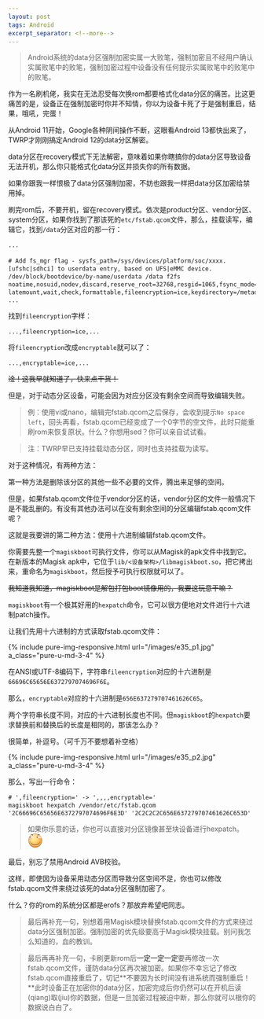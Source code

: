 ```yaml
---
layout: post
tags: Android
excerpt_separator: <!--more-->
---
```


> Android系统的data分区强制加密实属一大败笔，强制加密且不经用户确认实属败笔中的败笔，强制加密过程中设备没有任何提示实属败笔中的败笔中的败笔。

作为一名刷机佬，我实在无法忍受每次换rom都要格式化data分区的痛苦。比这更痛苦的是，设备正在强制加密时你并不知情，你以为设备卡死了于是强制重启，结果，哦吼，完蛋！

<!--more-->

从Android 11开始，Google各种阴间操作不断，这眼看Android 13都快出来了，TWRP才刚刚搞定Android 12的data分区解密。

data分区在recovery模式下无法解密，意味着如果你瞎搞你的data分区导致设备无法开机，那么你只能格式化data分区并损失你的所有数据。

如果你跟我一样恨极了data分区强制加密，不妨也跟我一样把data分区加密给禁用掉。

刷完rom后，不要开机，留在recovery模式。依次是product分区、vendor分区、system分区，如果你找到了那该死的`etc/fstab.qcom`文件，那么，挂载读写，编辑它，找到`/data`分区对应的那一行：

```
...

# Add fs_mgr flag - sysfs_path=/sys/devices/platform/soc/xxxx.[ufshc|sdhci] to userdata entry, based on UFS|eMMC device.
/dev/block/bootdevice/by-name/userdata /data f2fs noatime,nosuid,nodev,discard,reserve_root=32768,resgid=1065,fsync_mode=nobarrier,inlinecrypt latemount,wait,check,formattable,fileencryption=ice,keydirectory=/metadata/vold/metadata_encryption,wrappedkey,quota,reservedsize=128M,sysfs_path=/sys/devices/platform/soc/1d84000.ufshc,checkpoint=fs
...
```

找到`fileencryption`字样：

```
...,fileencryption=ice,...
```

将`fileencryption`改成`encryptable`就可以了：

```
...,encryptable=ice,...
```

<del>淦！这我早就知道了，快来点干货！</del>

但是，对于动态分区设备，可能会因为对应分区没有剩余空间而导致编辑失败。

> 例：使用vi或nano，编辑完fstab.qcom之后保存，会收到提示`No space left`，回头再看，fstab.qcom已经变成了一个0字节的空文件，此时只能重刷rom来恢复原状。什么？你想用sed？你可以亲自试试看。

> 注：TWRP早已支持挂载动态分区，同时也支持挂载为读写。

对于这种情况，有两种方法：

第一种方法是删除该分区的其他一些不必要的文件，腾出来足够的空间。

但是，如果fstab.qcom文件位于vendor分区的话，vendor分区的文件一般情况下是不能乱删的。有没有其他办法可以在没有剩余空间的分区编辑fstab.qcom文件呢？

这就是我要讲的第二种方法：使用十六进制编辑fstab.qcom文件。

你需要先整一个`magiskboot`可执行文件，你可以从Magisk的apk文件中找到它。在新版本的Magisk apk中，它位于`lib/<设备架构>/libmagiskboot.so`，把它拷出来，重命名为`magiskboot`，然后授予可执行权限就可以了。

<del>我知道我知道，magiskboot是解包打包boot镜像用的，我要这玩意干嘛？</del>

`magiskboot`有一个极其好用的`hexpatch`命令，它可以很方便地对文件进行十六进制patch操作。

让我们先用十六进制的方式读取fstab.qcom文件：

{% include pure-img-responsive.html url="/images/e35_p1.jpg" a_class="pure-u-md-3-4" %}

在ANSI或UTF-8编码下，字符串`fileencryption`对应的十六进制是`66696C65656E6372797074696F6E`。

那么，`encryptable`对应的十六进制是`656E637279707461626C65`。

两个字符串长度不同，对应的十六进制长度也不同。但`magiskboot`的`hexpatch`要求替换前和替换后的长度是相同的，那该怎么办？

很简单，补逗号。（可千万不要想着补空格）

{% include pure-img-responsive.html url="/images/e35_p2.jpg" a_class="pure-u-md-3-4" %}

那么，写出一行命令：

```shell
# ',fileencryption=' -> ',,,,encryptable='
magiskboot hexpatch /vendor/etc/fstab.qcom '2C66696C65656E6372797074696F6E3D' '2C2C2C2C656E637279707461626C653D'
```

> 如果你乐意的话，你也可以直接对分区镜像甚至块设备进行hexpatch。![滑稽](/images/huaji.png)

最后，别忘了禁用Android AVB校验。

这样，即使因为设备采用动态分区而导致分区空间不足，你也可以修改fstab.qcom文件来绕过该死的data分区强制加密了。

什么？你的rom的系统分区都是erofs？那放弃希望吧同志。

> 最后再补充一句，别想着用Magisk模块替换fstab.qcom文件的方式来绕过data分区强制加密。强制加密的优先级要高于Magisk模块挂载。别问我怎么知道的，血的教训。

> 最后再再补充一句，卡刷更新rom后**一定一定一定**要再修改一次fstab.qcom文件，谨防data分区再次被加密。如果你不幸忘记了修改fstab.qcom直接重启了，切记**不要因为长时间没有进系统而强制重启！**此时设备正在加密你的data分区，加密完成后你仍然可以在开机后读(qiang)取(jiu)你的数据，但是一旦加密过程被迫中断，那么你就可以根你的数据说白白了。